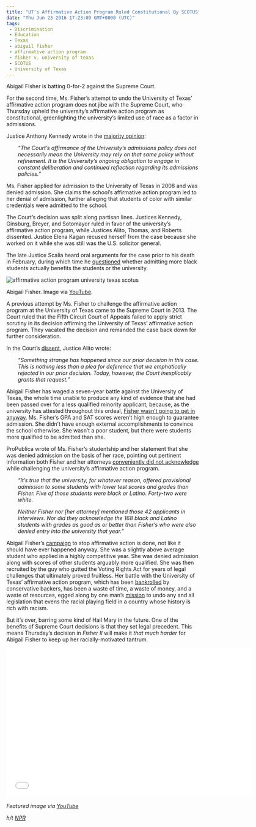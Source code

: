 ```yaml
---
title: "UT’s Affirmative Action Program Ruled Constitutional By SCOTUS"
date: "Thu Jun 23 2016 17:23:09 GMT+0000 (UTC)"
tags: 
 - Discrimination
 - Education
 - Texas
 - abigail fisher
 - affirmative action program
 - fisher v. university of texas
 - SCOTUS
 - University of Texas
---
```

<p>Abigail Fisher is batting 0-for-2 against the Supreme Court.</p><p><!-- Quick Adsense WordPress Plugin: http://quicksense.net/ --></p><p>For the second time, Ms. Fisher&#x2019;s attempt to undo the University of Texas&#x2019; affirmative action program does not jibe with the Supreme Court, who Thursday upheld the university&#x2019;s affirmative action program as constitutional, greenlighting the university&#x2019;s limited use of race as a factor in admissions.</p><p>Justice Anthony Kennedy wrote in the <a href="http://www.supremecourt.gov/opinions/15pdf/14-981_4g15.pdf" onclick="__gaTracker(&apos;send&apos;, &apos;pageview&apos;, &apos;http://www.supremecourt.gov/opinions/15pdf/14-981_4g15.pdf&apos;);">majority opinion</a>:</p><p style="padding-left: 30px"><em>&#x201C;The Court&#x2019;s affirmance of the University&#x2019;s admissions policy does not necessarily mean the University may rely on that same policy without refinement. It is the University&#x2019;s ongoing obligation to engage in constant deliberation and continued reflection regarding its admissions policies.&#x201D;</em></p><p>Ms. Fisher applied for admission to the University of Texas in 2008 and was denied admission. She claims the school&#x2019;s affirmative action program led to her denial of admission, further alleging that students of color with similar credentials were admitted to the school.</p><p>The Court&#x2019;s decision was split along partisan lines. Justices Kennedy, Ginsburg, Breyer, and Sotomayor ruled in favor of the university&#x2019;s affirmative action program, while Justices Alito, Thomas, and Roberts dissented. Justice Elena Kagan recused herself from the case because she worked on it while she was still was the U.S. solicitor general.</p><p>The late Justice Scalia heard oral arguments for the case prior to his death in February, during which time he <a href="http://www.latimes.com/local/education/la-na-black-ut-students-20151213-story.html" onclick="__gaTracker(&apos;send&apos;, &apos;event&apos;, &apos;outbound-article&apos;, &apos;http://www.latimes.com/local/education/la-na-black-ut-students-20151213-story.html&apos;, &apos;questioned&apos;);">questioned</a> whether&#xA0;admitting more black students actually benefits the students or the university.</p><div id="attachment_138784" style="width: 520px" class="wp-caption aligncenter"><img class="size-full wp-image-138784" src="//i0.wp.com/cdn.liberalamerica.org/wp-content/uploads/2016/06/abigailfisher1.jpg?resize=510%2C343" alt="affirmative action program university texas scotus" srcset="//i0.wp.com/cdn.liberalamerica.org/wp-content/uploads/2016/06/abigailfisher1.jpg?resize=510%2C343 510w, //i0.wp.com/cdn.liberalamerica.org/wp-content/uploads/2016/06/abigailfisher1.jpg?resize=510%2C343 64w, //i0.wp.com/cdn.liberalamerica.org/wp-content/uploads/2016/06/abigailfisher1.jpg?resize=510%2C343 350w, //i0.wp.com/cdn.liberalamerica.org/wp-content/uploads/2016/06/abigailfisher1.jpg?resize=510%2C343 150w, //i0.wp.com/cdn.liberalamerica.org/wp-content/uploads/2016/06/abigailfisher1.jpg?resize=510%2C343 200w" sizes="(max-width: 510px) 100vw, 510px" data-recalc-dims="1">
<p class="wp-caption-text">Abigail Fisher. Image via <a href="https://www.youtube.com/watch?v=23VDkyygWSg" onclick="__gaTracker(&apos;send&apos;, &apos;event&apos;, &apos;outbound-article&apos;, &apos;https://www.youtube.com/watch?v=23VDkyygWSg&apos;, &apos;YouTube&apos;);">YouTube</a>.</p>
</div><p>A previous attempt by Ms. Fisher to challenge the affirmative action program at the University of Texas came to the Supreme Court in 2013. The Court ruled that the Fifth Circuit Court of Appeals failed to apply strict scrutiny in its decision affirming the University of Texas&#x2019; affirmative action program. They vacated the decision and remanded the case back down for further consideration.</p><p>In the Court&#x2019;s <a href="http://www.supremecourt.gov/opinions/15pdf/14-981_4g15.pdf" onclick="__gaTracker(&apos;send&apos;, &apos;pageview&apos;, &apos;http://www.supremecourt.gov/opinions/15pdf/14-981_4g15.pdf&apos;);">dissent</a>, Justice Alito wrote:</p><p style="padding-left: 30px"><em>&#x201C;Something strange has happened since our prior decision in this case. This is nothing less than a plea for deference that we emphatically rejected in our prior decision. Today, however, the Court inexplicably grants that request.&#x201D;</em></p><p>Abigail Fisher has waged a seven-year battle against the University of Texas, the whole time unable to produce any kind of evidence that she had been passed over for a less qualified minority applicant, because, as the university has attested throughout this ordeal, <a href="http://www.salon.com/2015/12/09/abigail_fisher_deserves_an_f_for_her_race_baiting_supreme_court_case_aimed_at_boosting_subpar_white_students/" onclick="__gaTracker(&apos;send&apos;, &apos;event&apos;, &apos;outbound-article&apos;, &apos;http://www.salon.com/2015/12/09/abigail_fisher_deserves_an_f_for_her_race_baiting_supreme_court_case_aimed_at_boosting_subpar_white_students/&apos;, &apos;Fisher wasn\&apos;t going to get in anyway&apos;);">Fisher wasn&#x2019;t going to get in anyway</a>. Ms. Fisher&#x2019;s GPA and SAT scores weren&#x2019;t high enough to guarantee admission. She didn&#x2019;t have enough external accomplishments to convince the school otherwise. She wasn&#x2019;t a poor student, but there were students more qualified to be admitted than she.</p><p>ProPublica wrote of Ms. Fisher&#x2019;s studentship and her statement that she was denied admission on the basis of her race, pointing out pertinent information both Fisher and her attorneys <a href="https://www.propublica.org/article/a-colorblind-constitution-what-abigail-fishers-affirmative-action-case-is-r" onclick="__gaTracker(&apos;send&apos;, &apos;event&apos;, &apos;outbound-article&apos;, &apos;https://www.propublica.org/article/a-colorblind-constitution-what-abigail-fishers-affirmative-action-case-is-r&apos;, &apos;conveniently did not acknowledge&apos;);">conveniently did not acknowledge</a> while challenging the university&#x2019;s affirmative action program.</p><p style="padding-left: 30px"><em>&#x201C;It&#x2019;s true that the university, for whatever reason, offered provisional admission to some students with lower test scores and grades than Fisher. Five of those students were black or Latino. Forty-two were white.</em></p><p style="padding-left: 30px"><em>Neither Fisher nor [her attorney] mentioned those 42 applicants in interviews. Nor did they acknowledge the 168 black and Latino students with grades as good as or better than Fisher&#x2019;s who were also denied entry into the university that year.&#x201D;</em></p><p>Abigail Fisher&#x2019;s <a href="http://www.huffingtonpost.com/entry/abigail-fisher-5-things-to-know_us_56719717e4b0dfd4bcc026a4" onclick="__gaTracker(&apos;send&apos;, &apos;event&apos;, &apos;outbound-article&apos;, &apos;http://www.huffingtonpost.com/entry/abigail-fisher-5-things-to-know_us_56719717e4b0dfd4bcc026a4&apos;, &apos;campaign&apos;);">campaign</a> to stop affirmative action is done, not like it should have ever happened anyway. She was a slightly above average student who applied in a highly competitive year. She was denied admission along with scores of other students arguably more qualified. She was then recruited by the guy who gutted the Voting Rights Act for years of legal challenges that ultimately proved fruitless. Her battle with the University of Texas&#x2019; affirmative action program, which has been <a href="http://www.reuters.com/article/us-usa-court-casemaker-idUSBRE8B30V220121204" onclick="__gaTracker(&apos;send&apos;, &apos;event&apos;, &apos;outbound-article&apos;, &apos;http://www.reuters.com/article/us-usa-court-casemaker-idUSBRE8B30V220121204&apos;, &apos;bankrolled&apos;);">bankrolled</a> by conservative backers, has been a waste of time, a waste of money, and a waste of resources, egged along by one man&#x2019;s <a href="https://www.projectonfairrepresentation.org/" onclick="__gaTracker(&apos;send&apos;, &apos;event&apos;, &apos;outbound-article&apos;, &apos;https://www.projectonfairrepresentation.org/&apos;, &apos;mission&apos;);">mission</a> to undo any and all legislation that evens the racial playing field in a country whose history is rich with racism.</p><p><!-- Quick Adsense WordPress Plugin: http://quicksense.net/ --></p><p>But it&#x2019;s over, barring some kind of Hail Mary in the future. One of the benefits of Supreme Court decisions is that they set legal precedent. This means Thursday&#x2019;s decision in&#xA0;<em>Fisher II&#xA0;</em>will make it&#xA0;<em>that much harder&#xA0;</em>for Abigail Fisher to keep up her racially-motivated tantrum.</p><p><span class="embed-youtube" style="text-align:center; display: block;"><iframe class="youtube-player" type="text/html" width="640" height="390" src="//www.youtube.com/embed/FY8U-AjIIX8?version=3&amp;rel=1&amp;fs=1&amp;autohide=2&amp;showsearch=0&amp;showinfo=1&amp;iv_load_policy=1&amp;wmode=transparent" allowfullscreen="true" style="border:0;"></iframe></span></p><p><em>Featured image via <a href="https://www.youtube.com/watch?v=AtMBOhnQ2Dc" onclick="__gaTracker(&apos;send&apos;, &apos;event&apos;, &apos;outbound-article&apos;, &apos;https://www.youtube.com/watch?v=AtMBOhnQ2Dc&apos;, &apos;YouTube&apos;);">YouTube</a></em></p><p><em>h/t <a href="http://www.npr.org/sections/thetwo-way/2016/06/23/483228011/supreme-court-upholds-university-of-texas-affirmative-action-program" onclick="__gaTracker(&apos;send&apos;, &apos;event&apos;, &apos;outbound-article&apos;, &apos;http://www.npr.org/sections/thetwo-way/2016/06/23/483228011/supreme-court-upholds-university-of-texas-affirmative-action-program&apos;, &apos;NPR&apos;);">NPR</a></em></p><div style="font-size:0px;height:0px;line-height:0px;margin:0;padding:0;clear:both"></div>